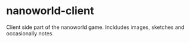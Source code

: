 # nanoworld-client

Client side part of the nanoworld game.
Incldudes images, sketches and occasionally notes.